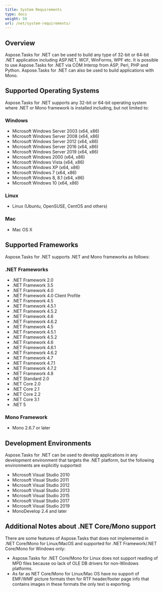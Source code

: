 ```yaml
---
title: System Requirements
type: docs
weight: 50
url: /net/system-requirements/
---
```


## **Overview**
Aspose.Tasks for .NET can be used to build any type of 32-bit or 64-bit .NET application including ASP.NET, WCF, WinForms, WPF etc. It is possible to use Aspose.Tasks for .NET via COM Interop from ASP, Perl, PHP and Python. Aspose.Tasks for .NET can also be used to build applications with Mono.
## **Supported Operating Systems**
Aspose.Tasks for .NET supports any 32-bit or 64-bit operating system where .NET or Mono framework is installed including, but not limited to:
### **Windows**
- Microsoft Windows Server 2003 (x64, x86)
- Microsoft Windows Server 2008 (x64, x86)
- Microsoft Windows Server 2012 (x64, x86)
- Microsoft Windows Server 2016 (x64, x86)
- Microsoft Windows Server 2019 (x64, x86)
- Microsoft Windows 2000 (x64, x86)
- Microsoft Windows Vista (x64, x86)
- Microsoft Windows XP (x64, x86)
- Microsoft Windows 7 (x64, x86)
- Microsoft Windows 8, 8.1 (x64, x86)
- Microsoft Windows 10 (x64, x86)
### **Linux**
- Linux (Ubuntu, OpenSUSE, CentOS and others)
### **Mac**
- Mac OS X
## **Supported Frameworks**
Aspose.Tasks for .NET supports .NET and Mono frameworks as follows:
### **.NET Frameworks**
- .NET Framework 2.0
- .NET Framework 3.5
- .NET Framework 4.0
- .NET Framework 4.0 Client Profile
- .NET Framework 4.5
- .NET Framework 4.5.1
- .NET Framework 4.5.2
- .NET Framework 4.6
- .NET Framework 4.6.2
- .NET Framework 4.5
- .NET Framework 4.5.1
- .NET Framework 4.5.2
- .NET Framework 4.6
- .NET Framework 4.6.1
- .NET Framework 4.6.2
- .NET Framework 4.7
- .NET Framework 4.7.1
- .NET Framework 4.7.2
- .NET Framework 4.8
- .NET Standard 2.0 
- .NET Core 2.0
- .NET Core 2.1
- .NET Core 2.2
- .NET Core 3.1
- .NET 5
### **Mono Framework**
- Mono 2.6.7 or later
## **Development Environments**
Aspose.Tasks for .NET can be used to develop applications in any development environment that targets the .NET platform, but the following environments are explicitly supported:

- Microsoft Visual Studio 2010
- Microsoft Visual Studio 2011
- Microsoft Visual Studio 2012
- Microsoft Visual Studio 2013
- Microsoft Visual Studio 2015
- Microsoft Visual Studio 2017
- Microsoft Visual Studio 2019
- MonoDevelop 2.4 and later

## **Additional Notes about .NET Core/Mono support**
There are some features of Aspose.Tasks that does not implemented in .NET Core/Mono for Linux/MacOS and supported for .NET Framework/.NET Core/Mono for Windows only:
- Aspose.Tasks for .NET Core/Mono for Linux does not support reading of MPD files because oo lack of OLE DB drivers for non-Windows platforms.
- As far as NET Core/Mono for Linux/Mac OS have no support of EMF/WMF picture formats then for RTF header/footer page info that contains images in these formats the only text is exporting.
